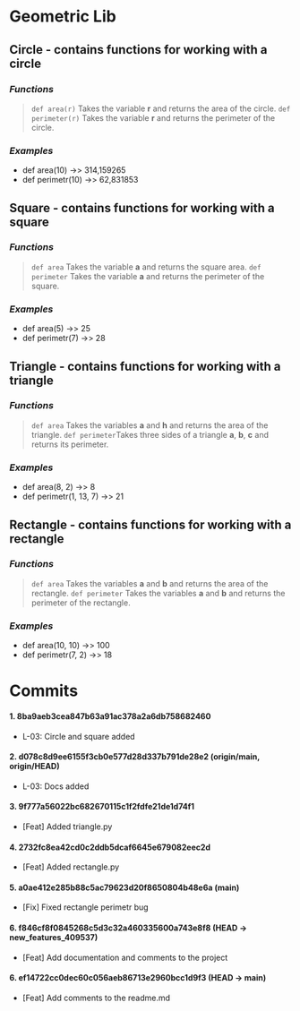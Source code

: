 # **Geometric Lib**

## **Circle** - contains functions for working with a circle 

### *Functions*

> `def area(r)` Takes the variable **r** and returns the area of the circle.
> `def perimeter(r)` Takes the variable **r** and returns the perimeter of the circle.

### *Examples*

- def area(10) ->> 314,159265
- def perimetr(10) ->> 62,831853
##

## **Square** - contains functions for working with a square

### *Functions*

> `def area` Takes the variable **a** and returns the square area.
> `def perimeter` Takes the variable **a** and returns the perimeter of the square.

### *Examples*
- def area(5) ->> 25
- def perimetr(7) ->> 28
##

## **Triangle** - contains functions for working with a triangle

### *Functions*

> `def area` Takes the variables **a** and **h** and returns the area of the triangle.
> `def perimeter`Takes three sides of a triangle **a**, **b**, **c** and returns its perimeter.

### *Examples*
- def area(8, 2) ->> 8
- def perimetr(1, 13, 7) ->> 21

## **Rectangle** - contains functions for working with a rectangle

### *Functions*

> `def area` Takes the variables **a** and **b** and returns the area of the rectangle.
> `def perimeter` Takes the variables **a** and **b** and returns the perimeter of the rectangle.

### *Examples*
- def area(10, 10) ->> 100
- def perimetr(7, 2) ->> 18

# **Commits**

#### 1. 8ba9aeb3cea847b63a91ac378a2a6db758682460 
- L-03: Circle and square added

#### 2. d078c8d9ee6155f3cb0e577d28d337b791de28e2 (origin/main, origin/HEAD) 
- L-03: Docs added

#### 3. 9f777a56022bc682670115c1f2fdfe21de1d74f1 
- [Feat] Added triangle.py

#### 4. 2732fc8ea42cd0c2ddb5dcaf6645e679082eec2d 
- [Feat] Added rectangle.py

#### 5. a0ae412e285b88c5ac79623d20f8650804b48e6a (main) 
- [Fix] Fixed rectangle perimetr bug

#### 6. f846cf8f0845268c5d3c32a460335600a743e8f8 (HEAD -> new_features_409537) 
- [Feat] Add documentation and comments to the project

#### 6. ef14722cc0dec60c056aeb86713e2960bcc1d9f3 (HEAD -> main) 
- [Feat] Add comments to the readme.md
